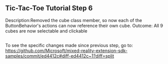 ## Tic-Tac-Toe Tutorial Step 6 
Description:Removed the cube class member, so now each of the ButtonBehavior's actions can now reference their own cube. Outcome: All 9 cubes are now selectable and clickable
##
To see the specific changes made since previous step, go to:
https://github.com/Microsoft/mixed-reality-extension-sdk-samples/commit/ed4412c#diff-ed4412c~1?diff=split
